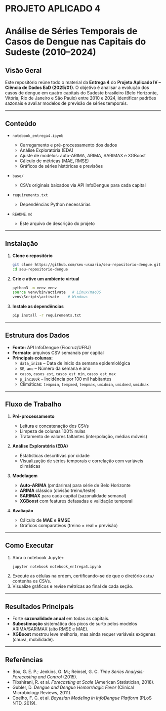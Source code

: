 # PROJETO APLICADO 4

# Análise de Séries Temporais de Casos de Dengue nas Capitais do Sudeste (2010–2024)

## Visão Geral

Este repositório reúne todo o material da **Entrega 4** do **Projeto Aplicado IV – Ciência de Dados EaD (2025/01)**. O objetivo é analisar a evolução dos casos de dengue em quatro capitais do Sudeste brasileiro (Belo Horizonte, Vitória, Rio de Janeiro e São Paulo) entre 2010 e 2024, identificar padrões sazonais e avaliar modelos de previsão de séries temporais.

---

## Conteúdo

- `notebook_entrega4.ipynb`

  - Carregamento e pré-processamento dos dados
  - Análise Exploratória (EDA)
  - Ajuste de modelos: auto-ARIMA, ARIMA, SARIMAX e XGBoost
  - Cálculo de métricas (MAE, RMSE)
  - Gráficos de séries históricas e previsões
- `base/`

  - CSVs originais baixados via API InfoDengue para cada capital
- `requirements.txt`

  - Dependências Python necessárias
- `README.md`

  - Este arquivo de descrição do projeto

---

## Instalação

1. **Clone o repositório**

   ```bash
   git clone https://github.com/seu-usuario/seu-repositorio-dengue.git
   cd seu-repositorio-dengue
   ```
2. **Crie e ative um ambiente virtual**

   ```bash
   python3 -m venv venv
   source venv/bin/activate   # Linux/macOS
   venv\Scripts\activate    # Windows
   ```
3. **Instale as dependências**

   ```bash
   pip install -r requirements.txt
   ```

---

## Estrutura dos Dados

- **Fonte:** API InfoDengue (Fiocruz/UFRJ)
- **Formato:** arquivos CSV semanais por capital
- **Principais colunas:**
  - `data_iniSE` – Data de início da semana epidemiológica
  - `SE`, `ano` – Número da semana e ano
  - `casos`, `casos_est`, `casos_est_min`, `casos_est_max`
  - `p_inc100k` – Incidência por 100 mil habitantes
  - Climáticas: `tempmin`, `tempmed`, `tempmax`, `umidmin`, `umidmed`, `umidmax`

---

## Fluxo de Trabalho

1. **Pré-processamento**

   - Leitura e concatenação dos CSVs
   - Limpeza de colunas 100% nulas
   - Tratamento de valores faltantes (interpolação, médias móveis)
2. **Análise Exploratória (EDA)**

   - Estatísticas descritivas por cidade
   - Visualização de séries temporais e correlação com variáveis climáticas
3. **Modelagem**

   - **Auto-ARIMA** (pmdarima) para série de Belo Horizonte
   - **ARIMA** clássico (divisão treino/teste)
   - **SARIMAX** para cada capital (sazonalidade semanal)
   - **XGBoost** com features defasadas e validação temporal
4. **Avaliação**

   - Cálculo de **MAE** e **RMSE**
   - Gráficos comparativos (treino × real × previsão)

---

## Como Executar

1. Abra o notebook Jupyter:
   ```bash
   jupyter notebook notebook_entrega4.ipynb
   ```
2. Execute as células na ordem, certificando-se de que o diretório `data/` contenha os CSVs.
3. Visualize gráficos e revise métricas ao final de cada seção.

---

## Resultados Principais

- Forte **sazonalidade anual** em todas as capitais.
- **Subestimação** sistemática dos picos de surto pelos modelos ARIMA/SARIMAX (alto RMSE e MAE).
- **XGBoost** mostrou leve melhoria, mas ainda requer variáveis exógenas (chuva, mobilidade).

---

## Referências

- Box, G. E. P.; Jenkins, G. M.; Reinsel, G. C. *Time Series Analysis: Forecasting and Control* (2015).
- Tibshirani, R. et al. *Forecasting at Scale* (American Statistician, 2018).
- Gubler, D. *Dengue and Dengue Hemorrhagic Fever* (Clinical Microbiology Reviews, 2011).
- Coelho, F. C. et al. *Bayesian Modeling in InfoDengue Platform* (PLoS NTD, 2019).
